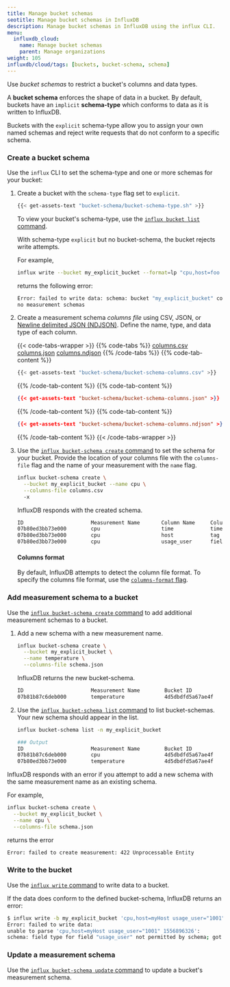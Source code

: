 ```yaml
---
title: Manage bucket schemas
seotitle: Manage bucket schemas in InfluxDB
description: Manage bucket schemas in InfluxDB using the influx CLI.
menu:
  influxdb_cloud:
    name: Manage bucket schemas
    parent: Manage organizations
weight: 105
influxdb/cloud/tags: [buckets, bucket-schema, schema]
---
```


Use *bucket schemas* to restrict a bucket's columns and data types.

A **bucket schema** enforces the shape of data in a bucket.
By default, buckets have an `implicit` **schema-type**  which conforms
to data as it is written to InfluxDB.

Buckets with the `explicit` schema-type allow you to assign your own named schemas
and reject write requests that do not conform to a specific schema.

### Create a bucket schema
Use the `influx` CLI to set the schema-type and one or more schemas for your bucket:

1. Create a bucket with the `schema-type` flag set to `explicit`.

   ```sh
   {{< get-assets-text "bucket-schema/bucket-schema-type.sh" >}}
   ```

   To view your bucket's schema-type, use the [`influx bucket list` command](/influxdb/cloud/reference/cli/influx/bucket-schema/list).

   With schema-type `explicit` but no bucket-schema, the
   bucket rejects write attempts.

   For example,
   ```sh
   influx write --bucket my_explicit_bucket --format=lp "cpu,host=foo usage_user=0.5"
   ```

   returns the following error:

   ```sh
   Error: failed to write data: schema: bucket "my_explicit_bucket" contains
   no measurement schemas
   ```

2. Create a measurement schema *columns file* using CSV, JSON, or [Newline delimited JSON (NDJSON)](http://ndjson.org/).
   Define the name, type, and data type of each column.

   {{< code-tabs-wrapper >}}
   {{% code-tabs %}}
   [columns.csv](#)
   [columns.json](#)
   [columns.ndjson](#)
   {{% /code-tabs %}}
   {{% code-tab-content %}}
   ```sh
   {{< get-assets-text "bucket-schema/bucket-schema-columns.csv" >}}
   ```
   {{% /code-tab-content %}}
   {{% code-tab-content %}}
   ```json
   {{< get-assets-text "bucket-schema/bucket-schema-columns.json" >}}
   ```
   {{% /code-tab-content %}}
   {{% code-tab-content %}}
   ```json
   {{< get-assets-text "bucket-schema/bucket-schema-columns.ndjson" >}}
   ```
   {{% /code-tab-content %}}
   {{< /code-tabs-wrapper >}}

3. Use the [`influx bucket-schema create` command](/influxdb/cloud/reference/cli/influx/bucket-schema/create) to set the schema for your bucket.
   Provide the location of your columns file with the `columns-file` flag and the
   name of your measurement with the `name` flag.

   ```sh
   influx bucket-schema create \
     --bucket my_explicit_bucket --name cpu \
     --columns-file columns.csv
     -x
   ```

   InfluxDB responds with the created schema.

   ```sh
   ID                      Measurement Name       Column Name     Column Type   Column Data Type    Bucket ID
   07b80ed3bb73e000        cpu                    time            timestamp     4d5dbdfd5a67ae4f
   07b80ed3bb73e000        cpu                    host            tag           4d5dbdfd5a67ae4f
   07b80ed3bb73e000        cpu                    usage_user      field         float               4d5dbdfd5a67ae4f
   ```

   #### Columns format

    By default, InfluxDB attempts to detect the column file format.
    To specify the columns file format, use the [`columns-format` flag](/influxdb/cloud/reference/cli/influx/bucket-schema/create).  

### Add measurement schema to a bucket
Use the [`influx bucket-schema create` command](/influxdb/cloud/reference/cli/influx/bucket-schema/create) to add additional measurement
schemas to a bucket.

1. Add a new schema with a new measurement name.

    ```sh
    influx bucket-schema create \
      --bucket my_explicit_bucket \
      --name temperature \
      --columns-file schema.json
    ```

    InfluxDB returns the new bucket-schema.

    ```sh
    ID                      Measurement Name        Bucket ID
    07b81b87c6deb000        temperature             4d5dbdfd5a67ae4f
    ```

2. Use the [`influx bucket-schema list` command](/influxdb/cloud/reference/cli/influx/bucket-schema/list) to list bucket-schemas. Your new schema should appear in the list.

    ```sh
    influx bucket-schema list -n my_explicit_bucket
    ```

    ```sh
    ### Output
    ID                      Measurement Name        Bucket ID
    07b81b87c6deb000        cpu                     4d5dbdfd5a67ae4f
    07b80ed3bb73e000        temperature             4d5dbdfd5a67ae4f
    ```

InfluxDB responds with an error if you attempt to add a new schema with the
same measurement name as an existing schema.

For example,
```sh
influx bucket-schema create \
  --bucket my_explicit_bucket \
  --name cpu \
  --columns-file schema.json
```

returns the error
```sh
Error: failed to create measurement: 422 Unprocessable Entity
```

### Write to the bucket

Use the [`influx write` command](/influxdb/cloud/reference/cli/influx/write)
to write data to a bucket.

If the data does conform to the defined bucket-schema, InfluxDB returns an error:

```sh
$ influx write -b my_explicit_bucket 'cpu,host=myHost usage_user="1001" 1556896326'
Error: failed to write data:
unable to parse 'cpu,host=myHost usage_user="1001" 1556896326':
schema: field type for field "usage_user" not permitted by schema; got String but expected Float
```

### Update a measurement schema

Use the [`influx bucket-schema update` command](/influxdb/cloud/reference/cli/influx/bucket-schema/update) to update a bucket's measurement schema.
